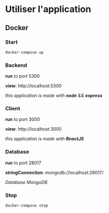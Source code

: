 # Utiliser l'application

## Docker

### Start
```bash
docker-compose up
```
### Backend
**run** to port 5300

**view**: http://localhost:5300

*this application is made with **node** && **express***

### Client
**run** to port 3000

**view**: http://localhost:3000

*this application is made with **ReactJS***

### Database
**run** to port 28017

**stringConnection**: mongodb://localhost:28017/

*Database MongoDB*

### Stop
```bash
docker-compose stop
```

